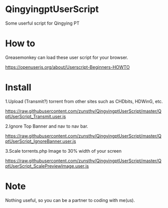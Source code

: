 # QingyingptUserScript
Some userful script for Qingying PT

How to
======
Greasemonkey can load these user script for your browser.

https://openuserjs.org/about/Userscript-Beginners-HOWTO

Install
=======
1.Upload (Transmit?) torrent from other sites such as CHDbits, HDWinG, etc.

https://raw.githubusercontent.com/zunsthy/QingyingptUserScript/master/QptUserScript_Transmit.user.js

2.Ignore Top Banner and nav to nav bar.

https://raw.githubusercontent.com/zunsthy/QingyingptUserScript/master/QptUserScript_IgnoreBanner.user.js

3.Scale torrents.php Image to 30% width of your screen

https://raw.githubusercontent.com/zunsthy/QingyingptUserScript/master/QptUserScript_ScalePreviewImage.user.js

Note
====
Nothing useful, so you can be a partner to coding with me(us).
